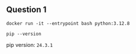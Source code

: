 ## Question 1

`docker run -it --entrypoint bash python:3.12.8`

`pip --version`

pip version: `24.3.1`
